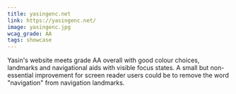 ```yaml
---
title: yasingenc.net
link: https://yasingenc.net/
image: yasingenc.jpg
wcag_grade: AA
tags: showcase
---
```


Yasin's website meets grade AA overall with good colour choices, landmarks and navigational aids with visible focus states. A small but non-essential improvement for screen reader users could be to remove the word "navigation" from navigation landmarks.
